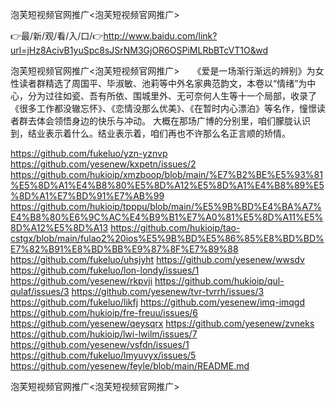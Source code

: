 泡芙短视频官网推广<泡芙短视频官网推广>

👉最/新/观/看/入/口/👉http://www.baidu.com/link?url=jHz8AcivB1yuSpc8sJSrNM3GjOR6OSPiMLRbBTcVT1O&wd

泡芙短视频官网推广<泡芙短视频官网推广>　　《爱是一场渐行渐远的辨别》为女性读者群精选了周国平、毕淑敏、池莉等中外名家典范韵文，本卷以“情绪”为中心，分为过往如瓷、吾有所依、围城里外、无可奈何人生等十一个局部，收录了《很多工作都没辙忘怀》、《恋情没那么优美》、《在暂时内心漂泊》等名作，憧憬读者群去体会领悟身边的快乐与冲动。
大概在那场广博的分别里，咱们朦胧认识到，结业表示着什么。结业表示着，咱们再也不许那么名正言顺的矫情。


https://github.com/fukeluo/yzn-yznvp
https://github.com/yesenew/kxpetn/issues/2
https://github.com/hukioip/xmzboop/blob/main/%E7%B2%BE%E5%93%81%E5%8D%A1%E4%B8%80%E5%8D%A12%E5%8D%A1%E4%B8%89%E5%8D%A1%E7%BD%91%E7%AB%99
https://github.com/hukioip/tpppu/blob/main/%E5%9B%BD%E4%BA%A7%E4%B8%80%E6%9C%AC%E4%B9%B1%E7%A0%81%E5%8D%A11%E5%8D%A12%E5%8D%A13
https://github.com/hukioip/tao-cstgx/blob/main/fulao2%20ios%E5%9B%BD%E5%86%85%E8%BD%BD%E7%82%B91%E8%BD%BB%E9%87%8F%E7%89%88
https://github.com/fukeluo/uhsjyht
https://github.com/yesenew/wwsdv
https://github.com/fukeluo/lon-londy/issues/1
https://github.com/yesenew/rkpvji
https://github.com/hukioip/qul-qulaf/issues/3
https://github.com/yesenew/tvr-tvrrh/issues/3
https://github.com/fukeluo/likfj
https://github.com/yesenew/imq-imqgd
https://github.com/hukioip/fre-freuu/issues/6
https://github.com/yesenew/qeysqrx
https://github.com/yesenew/zvneks
https://github.com/hukioip/lwi-lwilm/issues/7
https://github.com/yesenew/vsfdn/issues/1
https://github.com/fukeluo/lmyuvyx/issues/5
https://github.com/yesenew/feyle/blob/main/README.md

泡芙短视频官网推广&lt;泡芙短视频官网推广>
